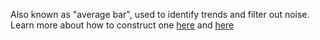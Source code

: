 
Also known as "average bar", used to identify trends and filter out noise. Learn more about how to construct one [here](http://stockcharts.com/school/doku.php?id=chart_school:chart_analysis:heikin_ashi) and [here](http://www.investopedia.com/articles/technical/04/092204.asp)